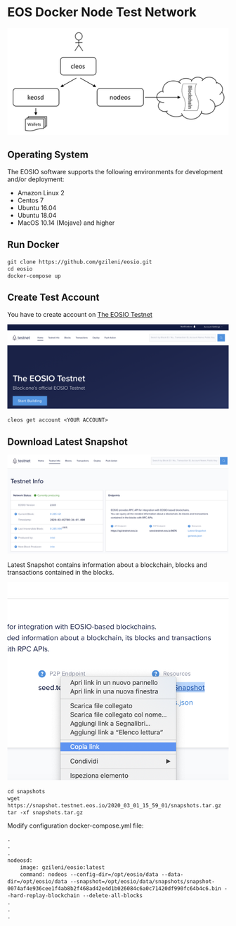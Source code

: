 # EOS Docker Node Test Network

![EOS Architecture](./assets/img/eos-system-architecture.png)

## Operating System
The EOSIO software supports the following environments for development and/or deployment:

- Amazon Linux 2
- Centos 7
- Ubuntu 16.04
- Ubuntu 18.04
- MacOS 10.14 (Mojave) and higher

## Run Docker

```
git clone https://github.com/gzileni/eosio.git
cd eosio
docker-compose up
```

## Create Test Account
You have to create account on [The EOSIO Testnet](https://testnet.eos.io)

![EOS Test](./assets/img/eostestnet.png)

```
cleos get account <YOUR ACCOUNT>
```

## Download Latest Snapshot

![EOS Test](./assets/img/snapshot-1.png)

Latest Snapshot contains information about a blockchain, blocks and transactions contained in the blocks.

![EOS Test](./assets/img/snapshot-2.png)

```
cd snapshots
wget https://snapshot.testnet.eos.io/2020_03_01_15_59_01/snapshots.tar.gz
tar -xf snapshots.tar.gz
```

Modify configuration docker-compose.yml file:

```
.
.
.
nodeosd:
    image: gzileni/eosio:latest
    command: nodeos --config-dir=/opt/eosio/data --data-dir=/opt/eosio/data --snapshot=/opt/eosio/data/snapshots/snapshot-0074af4e936cee1f4ab8b2f468ad42e4d1b026084c6a0c71420df990fc64b4c6.bin --hard-replay-blockchain --delete-all-blocks
.
.
.
```  
